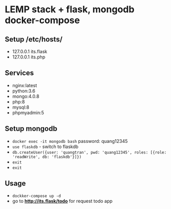 # LEMP stack + flask, mongodb docker-compose

## Setup /etc/hosts/
- 127.0.0.1 its.flask
- 127.0.0.1 its.php

## Services
- nginx:latest
- python:3.6
- mongo:4.0.8
- php:8
- mysql:8
- phpmyadmin:5

## Setup mongodb
- `docker exec -it mongodb bash` password: quang12345
- `use flaskdb` - switch to flaskdb
- `db.createUser({user: 'quangtran', pwd: 'quang12345', roles: [{role: 'readWrite', db: 'flaskdb'}]})`
- `exit`
- `exit`
## Usage
- `dockker-compose up -d`
- go to **http://its.flask/todo** for request todo app